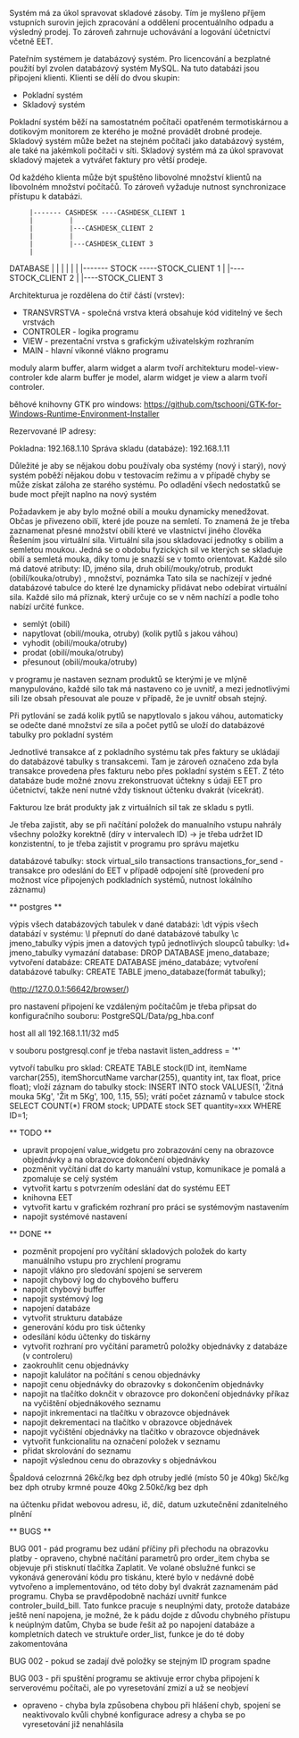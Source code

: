 

Systém má za úkol spravovat skladové zásoby. Tím je myšleno příjem vstupních surovin jejich zpracování a oddělení procentuálního odpadu a výsledný prodej. To zároveň zahrnuje uchovávání a logování účetnictví včetně EET.

Pateřním systémem je databázový systém. Pro licencování a bezplatné použití byl zvolen databázový systém MySQL. Na tuto databázi jsou připojeni klienti. Klienti se dělí do dvou skupin:
* Pokladní systém
* Skladový systém


Pokladní systém běží na samostatném počítači opatřeném termotiskárnou a dotikovým monitorem ze kterého je možné provádět drobné prodeje. 
Skladový systém může bežet na stejném počítači jako databázový systém, ale také na jakémkoli počítači v síti. Skladový systém má za úkol spravovat skladový majetek a vytvářet faktury pro větší prodeje.

Od každého klienta může být spuštěno libovolné množství klientů na libovolném množství počítačů. To zároveň vyžaduje nutnost synchronizace přístupu k databázi.


		 |------- CASHDESK ----CASHDESK_CLIENT 1
		 | 		   |
		 |		   |---CASHDESK_CLIENT 2
		 |		   |
		 |		   |---CASHDESK_CLIENT 3
		 |
DATABASE |
		 |
		 |
		 |
		 |
		 |
		 |------- STOCK -----STOCK_CLIENT 1
			        |
			        |----STOCK_CLIENT 2
			        |
			        |----STOCK_CLIENT 3





Architekturua je rozdělena do čtiř částí (vrstev):
* TRANSVRSTVA - společná vrstva která obsahuje kód viditelný ve šech vrstvách
* CONTROLER - logika programu
* VIEW - prezentační vrstva s grafickým uživatelským rozhraním
* MAIN -  hlavní víkonné vlákno programu


moduly alarm buffer, alarm widget a alarm tvoří architekturu model-view-controler kde alarm buffer je model, alarm widget je view a alarm tvoří controler.


běhové knihovny GTK pro windows:
https://github.com/tschoonj/GTK-for-Windows-Runtime-Environment-Installer


Rezervované IP adresy:

Pokladna: 192.168.1.10
Správa skladu (databáze): 192.168.1.11


Důležité je aby se nějakou dobu používaly oba systémy (nový i starý), nový systém poběží nějakou dobu v testovacím režimu a v případě chyby se může získat záloha ze starého systému. Po odladění všech nedostatků se bude moct přejít naplno na nový systém

Požadavkem je aby bylo možné obilí a mouku dynamicky menedžovat. Občas je přivezeno obilí, které jde pouze na semletí. To znamená že je třeba zaznamenat přesné množství obilí které ve vlastnictví jiného člověka
Řešením jsou virtuální sila. Virtuální sila jsou skladovací jednotky s obilím a semletou moukou. Jedná se o obdobu fyzických sil ve kterých se skladuje obilí a semletá mouka, díky tomu je snazší se v tomto orientovat.
Každé silo má datové atributy: ID, jméno sila, druh obilí/mouky/otrub, produkt (obilí/kouka/otruby) , množství, poznámka
Tato sila se nachízejí v jedné databázové tabulce do které lze dynamicky přidávat nebo odebírat virtuální sila.
Každé silo má příznak, který určuje co se v něm nachízí a podle toho nabízí určité funkce.
- semlýt (obilí)
- napytlovat (obilí/mouka, otruby) (kolik pytlů s jakou váhou)
- vyhodit (obilí/mouka/otruby)
- prodat (obilí/mouka/otruby)
- přesunout (obilí/mouka/otruby)

v programu je nastaven seznam produktů se kterými je ve mlýně manypulováno, každé silo tak má nastaveno co je uvnitř, a mezi jednotlivými sili lze obsah přesouvat ale pouze v případě, že je uvnitř obsah stejný.

Při pytlování se zadá kolik pytlů se napytlovalo s jakou váhou, automaticky se odečte dané množství ze sila a počet pytlů se uloží do databázové tabulky pro pokladní systém

Jednotlivé transakce ať z pokladního systému tak přes faktury se ukládají do databázové tabulky s transakcemi. Tam je zároveň označeno zda byla transakce provedena přes fakturu nebo přes pokladní systém s EET. Z této databáze bude možné znovu zrekonstruovat účtekny s údaji EET pro účetnictví, takže není nutné vždy tisknout účtenku dvakrát (vícekrát).

Fakturou lze brát produkty jak z virtuálních sil tak ze skladu s pytli.


Je třeba zajistit, aby se při načítání položek do manualního vstupu nahrály všechny položky korektně (díry v intervalech ID) -> je třeba udržet ID konzistentní, to je třeba zajistit v programu pro správu majetku

databázové tabulky:
stock
virtual_silo
transactions
transactions_for_send - transakce pro odeslání do EET v případě odpojení sítě (provedení pro možnost více připojených podkladních systémů, nutnost lokálního záznamu)




** postgres **

výpis všech databázových tabulek v dané databázi:  \dt
výpis všech databází v systému: \l
přepnutí do dané databázové tabulky \c jmeno_tabulky
výpis jmen a datových typů jednotlivých sloupců tabulky: \d+ jmeno_tabulky
vymazání database: DROP DATABASE jmeno_databaze;
vytvoření databáze: CREATE DATABASE jméno_databáze;
vytvoření databázové tabulky: CREATE TABLE jmeno_databaze(formát tabulky);

(http://127.0.0.1:56642/browser/)

pro nastavení připojení ke vzdáleným počítačům je třeba připsat do konfiguračního souboru: PostgreSQL/<Verze>Data/pg_hba.conf

host	all		all		192.168.1.11/32	md5

v souboru postgresql.conf
je třeba nastavit listen_address = '*'

vytvoří tabulku pro sklad: CREATE TABLE stock(ID int, itemName varchar(255), itemShorcutName varchar(255), quantity int, tax float, price float);
vloží záznam do tabulky stock: INSERT INTO stock VALUES(1, 'Žitná mouka 5Kg', 'Žit m 5Kg', 100, 1.15, 55);
vrátí počet záznamů v tabulce stock SELECT COUNT(*) FROM stock;
UPDATE stock SET quantity=xxx WHERE ID=1;


** TODO **

* upravit propojení value_widgetu pro zobrazování ceny na obrazovce objednávky a na obrazovce dokončení objednávky
* pozměnit vyčítání dat do karty manuální vstup, komunikace je pomalá a zpomaluje se celý systém
* vytvořit kartu s potvrzením odeslání dat do systému EET
* knihovna EET 
* vytvořit kartu v grafickém rozhraní pro práci se systémovým nastavením
* napojit systémové nastavení

** DONE **

* pozměnit propojení pro vyčítání skladových položek do karty manuálního vstupu pro zrychlení programu
* napojit vlákno pro sledování spojení se serverem
* napojit chybový log do chybového bufferu
* napojit chybový buffer
* napojit systémový log 
* napojení databáze
* vytvořit strukturu databáze
* generování kódu pro tisk účtenky
* odesílání kódu účtenky do tiskárny
* vytvořit rozhraní pro vyčítání parametrů položky objednávky z databáze (v controleru)	
* zaokrouhlit cenu objednávky
* napojit kalulátor na počítání s cenou objednávky
* napojit cenu objednávky do obrazovky s dokončením objednávky
* napojit na tlačítko doknčit v obrazovce pro dokončení objednávky příkaz na vyčištění objednákového seznamu
* napojit inkrementaci na tlačítku v obrazovce objednávek
* napojit dekrementaci na tlačítko v obrazovce objednávek
* napojit vyčištění objednávky na tlačítko v obrazovce objednávek
* vytvořit funkcionalitu na označení položek v seznamu
* přidat skrolování do seznamu
* napojit výslednou cenu do obrazovky s objednávkou




Špaldová celozrnná 26kč/kg bez dph
otruby jedlé (místo 50 je 40kg) 5kč/kg bez dph
otruby krmné pouze 40kg 2.50kč/kg bez dph


na účtenku přidat webovou adresu, ič, dič, datum uzkutečnění zdanitelného plnění




** BUGS **

BUG 001 - pád programu bez udání příčiny při přechodu na obrazovku platby - opraveno, chybné načítání parametrů pro order_item
chyba se objevuje při stisknutí tlačítka Zaplatit. Ve volané obslužné funkci se vykonává generování kódu pro tiskánu, které bylo v nedávné době vytvořeno a implementováno, od této doby byl dvakrát zaznamenám pád programu. Chyba se pravděpodobně nachází uvnitř funkce  controler_build_bill.
Tato funkce pracuje s neuplnými daty, protože databáze ještě není napojena, je možné, že k pádu dojde z důvodu chybného přístupu k neúplným datům, 
Chyba se bude řešit až po napojení databáze a kompletních datech ve struktuře order_list, funkce je do té doby zakomentována


BUG 002 - pokud se zadají dvě položky se stejným ID program spadne

BUG 003 - při spuštění programu se aktivuje error chyba připojení k serverovému počítači, ale po vyresetování zmizí a už se neobjeví
- opraveno - chyba byla způsobena chybou při hlášení chyb, spojení se neaktivovalo kvůli chybné konfigurace adresy a chyba se po vyresetování již nenahlásila


















